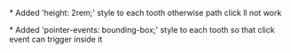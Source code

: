 <!-- Html file -->

\* Added 'height: 2rem;' style to each tooth otherwise path click ll not work

\* Added 'pointer-events: bounding-box;' style to each tooth so that click event can trigger inside it
